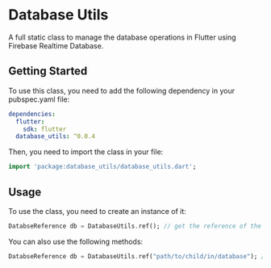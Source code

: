# Database Utils

A full static class to manage the database operations in Flutter using Firebase Realtime Database.

## Getting Started

To use this class, you need to add the following dependency in your pubspec.yaml file:

```yaml
dependencies:
  flutter:
    sdk: flutter
  database_utils: ^0.0.4
```

Then, you need to import the class in your file:

```dart
import 'package:database_utils/database_utils.dart';
```

## Usage

To use the class, you need to create an instance of it:

```dart
DatabseReference db = DatabaseUtils.ref(); // get the reference of the root of the database
```

You can also use the following methods:

```dart
DatabseReference db = DatabaseUtils.ref("path/to/child/in/database"); // get the reference of the child in the database
```
